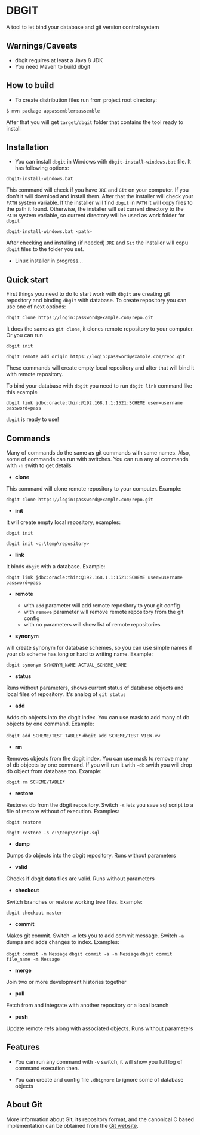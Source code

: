 # DBGIT

A tool to let bind your database and git version control system

## Warnings/Caveats
- dbgit requires at least a Java 8 JDK
- You need Maven to build dbgit

## How to build
- To create distribution files run from project root directory:

`$ mvn package appassembler:assemble`

After that you will get `target/dbgit` folder that contains the tool ready to install

## Installation
- You can install `dbgit` in Windows with `dbgit-install-windows.bat` file. It has following options:

`dbgit-install-windows.bat`

This command will check if you have `JRE` and `Git` on your computer. If you don't it will download and install them. After that the installer will check your `PATH` system variable. If the installer will find `dbgit` in `PATH` it will copy files to the path it found. Otherwise, the installer will set current directory to the `PATH` system variable, so current directory will be used as work folder for `dbgit`

`dbgit-install-windows.bat <path>`

After checking and installing (if needed) `JRE` and `Git` the installer will copu `dbgit` files to the folder you set.

- Linux installer in progress...

## Quick start
First things you need to do to start work with `dbgit` are creating git repository and binding `dbgit` with database. To create repository you can use one of next options:

`dbgit clone https://login:password@example.com/repo.git`

It does the same as `git clone`, it clones remote repository to your computer. Or you can run

`dbgit init`

`dbgit remote add origin https://login:password@example.com/repo.git`

These commands will create empty local repository and after that will bind it with remote repository. 

To bind your database with `dbgit` you need to run `dbgit link` command like this example

`dbgit link jdbc:oracle:thin:@192.168.1.1:1521:SCHEME user=username password=pass`

`dbgit` is ready to use!

## Commands
Many of commands do the same as git commands with same names. Also, some of commands can run with switches. You can run any of commands with `-h` swith to get details

- __clone__

This command will clone remote repository to your computer. Example:

`dbgit clone https://login:password@example.com/repo.git`

- __init__

It will create empty local repository, examples:

`dbgit init`

`dbgit init <c:\temp\repository>`
 

- __link__

It binds `dbgit` with a database. Example:

`dbgit link jdbc:oracle:thin:@192.168.1.1:1521:SCHEME user=username password=pass`

- __remote__

  - with `add` parameter will add remote repository to your git config
  - with `remove` parameter will remove remote repository from the git config
  - with no parameters will show list of remote repositories

- __synonym__

will create synonym for database schemes, so you can use simple names if your db scheme has long or hard to writing name. Example:

  `dbgit synonym SYNONYM_NAME ACTUAL_SCHEME_NAME`

- __status__

Runs without parameters, shows current status of database objects and local files of repository. It's analog of `git status`

- __add__

Adds db objects into the dbgit index. You can use mask to add many of db objects by one command. Example:

`dbgit add SCHEME/TEST_TABLE*`
`dbgit add SCHEME/TEST_VIEW.vw`

- __rm__

 Removes objects from the dbgit index. You can use mask to remove many of db objects by one command. If you will run it with `-db` swith you will drop db object from database too. Example:
 
 `dbgit rm SCHEME/TABLE*`
 
- __restore__

Restores db from the dbgit repository. Switch `-s` lets you save sql script to a file of restore without of execution. Examples:

`dbgit restore`

`dbgit restore -s c:\temp\script.sql`

- __dump__

Dumps db objects into the dbgit repository. Runs without parameters

- __valid__

Checks if dbgit data files are valid. Runs without parameters

- __checkout__

Switch branches or restore working tree files. Example:

`dbgit checkout master`

- __commit__

Makes git commit. Switch `-m` lets you to add commit message. Switch `-a` dumps and adds changes to index. Examples:

`dbgit commit -m Message`
`dbgit commit -a -m Message`
`dbgit commit file_name -m Message`

- __merge__

Join two or more development histories together

- __pull__

Fetch from and integrate with another repository or a local branch

- __push__

Update remote refs along with associated objects. Runs without parameters

## Features

- You can run any command with `-v` switch, it will show you full log of command execution then.

- You can create and config file `.dbignore` to ignore some of database objects

## About Git

More information about Git, its repository format, and the canonical
C based implementation can be obtained from the
[Git website](http://git-scm.com/).